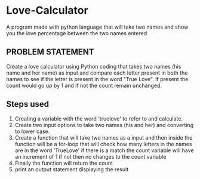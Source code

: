 # Love-Calculator
A program made with python language that will take two names and show you the love percentage between the two names entered


PROBLEM STATEMENT
-----------------
Create a love calculator using Python coding that takes two names (his name and her name) as input 
and compare each letter present in both the names to see if the letter is present in the word "True Love".
If present the count would go up by 1 and if not the count remain unchanged.

Steps used
----------------
1. Creating a variable with the word 'truelove' to refer to and calculate.
2. Create two input options to take two names (his and her) and converting to lower case.
3. Create a function that will take two names as a input and then inside the function will be a for-loop
that will check how many letters in the names are in the word 'TrueLove' if there is a match the count variable
will have an increment of 1 if not then no changes to the count variable
4. Finally the function will return the count
5. print an output statement displaying the result
